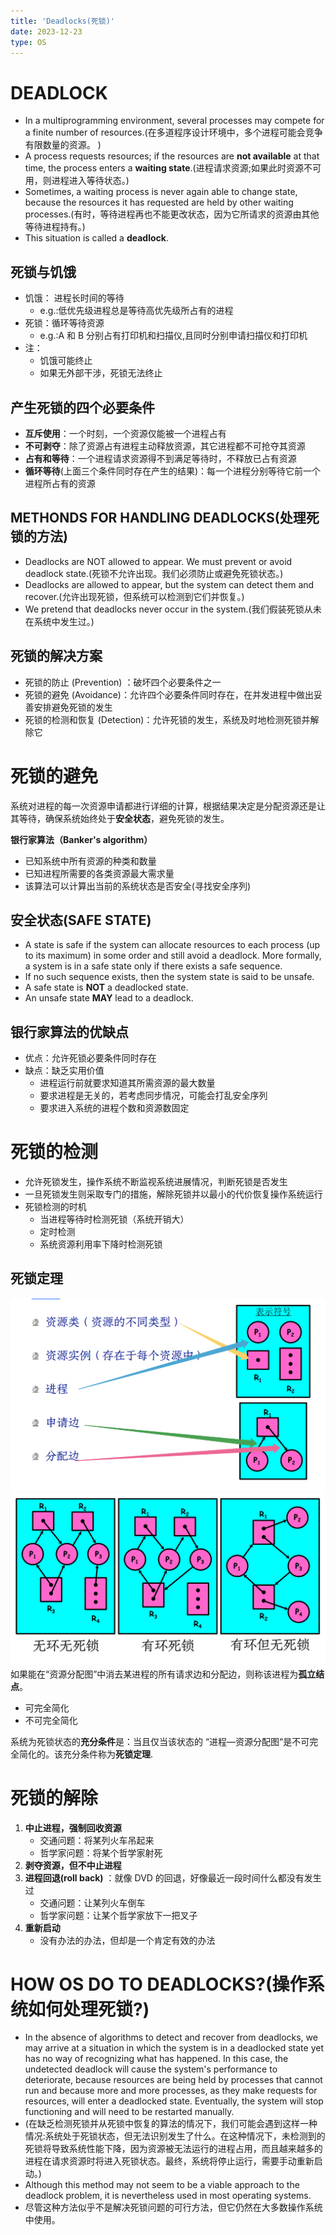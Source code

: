 ```yaml
---
title: 'Deadlocks(死锁)'
date: 2023-12-23
type: OS
---
```


# DEADLOCK

- In a multiprogramming environment, several processes may compete for a finite number of resources.(在多道程序设计环境中，多个进程可能会竞争有限数量的资源。
  )
- A process requests resources; if the resources are **not available** at that time, the process enters a **waiting state**.(进程请求资源;如果此时资源不可用，则进程进入等待状态。)
- Sometimes, a waiting process is never again able to change state, because the resources it has requested are held by other waiting processes.(有时，等待进程再也不能更改状态，因为它所请求的资源由其他等待进程持有。)
- This situation is called a **deadlock**.

## 死锁与饥饿

- 饥饿： 进程长时间的等待
  - e.g.:低优先级进程总是等待高优先级所占有的进程
- 死锁：循环等待资源
  - e.g.:A 和 B 分别占有打印机和扫描仪,且同时分别申请扫描仪和打印机
- 注：
  - 饥饿可能终止
  - 如果无外部干涉，死锁无法终止

## 产生死锁的四个必要条件

- **互斥使用**：一个时刻，一个资源仅能被一个进程占有
- **不可剥夺**：除了资源占有进程主动释放资源，其它进程都不可抢夺其资源
- **占有和等待**：一个进程请求资源得不到满足等待时，不释放已占有资源
- **循环等待**(上面三个条件同时存在产生的结果)：每一个进程分别等待它前一个进程所占有的资源

## METHONDS FOR HANDLING DEADLOCKS(处理死锁的方法)

- Deadlocks are NOT allowed to appear. We must prevent or avoid deadlock state.(死锁不允许出现。我们必须防止或避免死锁状态。)
- Deadlocks are allowed to appear, but the system can detect them and recover.(允许出现死锁，但系统可以检测到它们并恢复。)
- We pretend that deadlocks never occur in the system.(我们假装死锁从未在系统中发生过。)

## 死锁的解决方案

- 死锁的防止 (Prevention) ：破坏四个必要条件之一
- 死锁的避免 (Avoidance)：允许四个必要条件同时存在，在并发进程中做出妥善安排避免死锁的发生
- 死锁的检测和恢复 (Detection)：允许死锁的发生，系统及时地检测死锁并解除它

# 死锁的避免

系统对进程的每一次资源申请都进行详细的计算，根据结果决定是分配资源还是让其等待，确保系统始终处于**安全状态**，避免死锁的发生。

**银行家算法（Banker's algorithm）**

- 已知系统中所有资源的种类和数量
- 已知进程所需要的各类资源最大需求量
- 该算法可以计算出当前的系统状态是否安全(寻找安全序列)

## 安全状态(SAFE STATE)

- A state is safe if the system can allocate resources to each process (up to its maximum) in some order and still avoid a deadlock. More formally, a system is in a safe state only if there exists a safe sequence.
- If no such sequence exists, then the system state is said to be unsafe.
- A safe state is **NOT** a deadlocked state.
- An unsafe state **MAY** lead to a deadlock.

## 银行家算法的优缺点

- 优点：允许死锁必要条件同时存在
- 缺点：缺乏实用价值
  - 进程运行前就要求知道其所需资源的最大数量
  - 要求进程是无关的，若考虑同步情况，可能会打乱安全序列
  - 要求进入系统的进程个数和资源数固定

# 死锁的检测

- 允许死锁发生，操作系统不断监视系统进展情况，判断死锁是否发生
- 一旦死锁发生则采取专门的措施，解除死锁并以最小的代价恢复操作系统运行
- 死锁检测的时机
  - 当进程等待时检测死锁（系统开销大）
  - 定时检测
  - 系统资源利用率下降时检测死锁

## 死锁定理

![死锁定理](/public/images/os/10/resource-1.png)
![死锁定理](/public/images/os/10/resource-2.png)
如果能在“资源分配图”中消去某进程的所有请求边和分配边，则称该进程为**孤立结点**。

- 可完全简化
- 不可完全简化

系统为死锁状态的**充分条件**是：当且仅当该状态的 “进程―资源分配图“是不可完全简化的。该充分条件称为**死锁定理**.

# 死锁的解除

1. **中止进程，强制回收资源**
   - 交通问题：将某列火车吊起来
   - 哲学家问题：将某个哲学家射死
2. **剥夺资源，但不中止进程**
3. **进程回退(roll back)** ：就像 DVD 的回退，好像最近一段时间什么都没有发生过
   - 交通问题：让某列火车倒车
   - 哲学家问题：让某个哲学家放下一把叉子
4. **重新启动**
   - 没有办法的办法，但却是一个肯定有效的办法

# HOW OS DO TO DEADLOCKS?(操作系统如何处理死锁?)

- In the absence of algorithms to detect and recover from deadlocks, we may arrive at a situation in which the system is in a deadlocked state yet has no way of recognizing what has happened. In this case, the undetected deadlock will cause the system's performance to deteriorate, because resources are being held by processes that cannot run and because more and more processes, as they make requests for resources, will enter a deadlocked state. Eventually, the system will stop functioning and will need to be restarted manually.
- (在缺乏检测死锁并从死锁中恢复的算法的情况下，我们可能会遇到这样一种情况:系统处于死锁状态，但无法识别发生了什么。在这种情况下，未检测到的死锁将导致系统性能下降，因为资源被无法运行的进程占用，而且越来越多的进程在请求资源时将进入死锁状态。最终，系统将停止运行，需要手动重新启动。)
- Although this method may not seem to be a viable approach to the deadlock problem, it is nevertheless used in most operating systems.
- 尽管这种方法似乎不是解决死锁问题的可行方法，但它仍然在大多数操作系统中使用。
